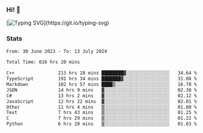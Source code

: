 ### Hi!  👋

[![Typing SVG](https://readme-typing-svg.herokuapp.com?font=Fira+Code&pause=1000&width=435&lines=Hello!+I'm+Texiwustion.)](https://git.io/typing-svg)

### Stats

<!--START_SECTION:waka-->

```txt
From: 30 June 2023 - To: 13 July 2024

Total Time: 616 hrs 20 mins

C++                213 hrs 28 mins ████████▓░░░░░░░░░░░░░░░░   34.64 %
TypeScript         191 hrs 34 mins ███████▓░░░░░░░░░░░░░░░░░   31.08 %
Markdown           102 hrs 57 mins ████▒░░░░░░░░░░░░░░░░░░░░   16.70 %
JSON               14 hrs 9 mins   ▓░░░░░░░░░░░░░░░░░░░░░░░░   02.30 %
C#                 13 hrs 2 mins   ▓░░░░░░░░░░░░░░░░░░░░░░░░   02.12 %
JavaScript         12 hrs 22 mins  ▓░░░░░░░░░░░░░░░░░░░░░░░░   02.01 %
Other              11 hrs 4 mins   ▒░░░░░░░░░░░░░░░░░░░░░░░░   01.80 %
Text               7 hrs 43 mins   ▒░░░░░░░░░░░░░░░░░░░░░░░░   01.25 %
C                  7 hrs 29 mins   ▒░░░░░░░░░░░░░░░░░░░░░░░░   01.22 %
Python             6 hrs 20 mins   ▒░░░░░░░░░░░░░░░░░░░░░░░░   01.03 %
```

<!--END_SECTION:waka-->
